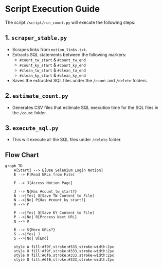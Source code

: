 # Script Execution Guide

The script `/script/run_count.py` will execute the following steps:

## 1. `scraper_stable.py`
   - Scrapes links from `notion_links.txt`.
   - Extracts SQL statements between the following markers:
     - `#count_tw_start` & `#count_tw_end`
     - `#count_ky_start` & `#count_ky_end`
     - `#clean_tw_start` & `#clean_tw_end`
     - `#clean_ky_start` & `#clean_ky_end`
   - Saves the extracted SQL files under the `/count` and `/delete` folders.

## 2. `estimate_count.py`
   - Generates CSV files that estimate SQL execution time for the SQL files in the `/count` folder.

## 3. `execute_sql.py`
   - This will execute all the SQL files under `/delete` folder.
   
## Flow Chart
```mermaid
graph TD
    A[Start] --> E[Use Selenium Login Notion]
    E --> F[Read URLs from File]
    
    F --> J[Access Notion Page]
    
    J --> N{Has #count_tw_start?}
    N -->|Yes| O[Save TW Content to File]
    N -->|No| P{Has #count_ky_start?}
    O --> P
    
    P -->|Yes| Q[Save KY Content to File]
    P -->|No| R[Process Next URL]
    Q --> R
    
    R --> S{More URLs?}
    S -->|Yes| J
    S -->|No| U[End]

    style A fill:#f9f,stroke:#333,stroke-width:2px
    style U fill:#f9f,stroke:#333,stroke-width:2px
    style O fill:#6f6,stroke:#333,stroke-width:2px
    style Q fill:#6f6,stroke:#333,stroke-width:2px
